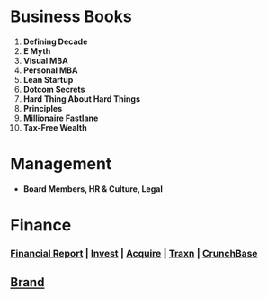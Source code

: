 # Business Books
1. **Defining Decade**
6. **E Myth**  
7. **Visual MBA**  
9. **Personal MBA**
10. **Lean Startup**  
11. **Dotcom Secrets** 
13. **Hard Thing About Hard Things** 
1. **Principles**  
5. **Millionaire Fastlane** 
7. **Tax-Free Wealth**

# Management

- **Board Members, HR & Culture, Legal**

# Finance

### [Financial Report](https://www.annualreports.com/) | [Invest](https://venture.angellist.com/) | [Acquire](https://flippa.com) | [Traxn](https://tracxn.com) | [CrunchBase](https://www.crunchbase.com)

## [Brand](https://www.semrush.com/projects)
